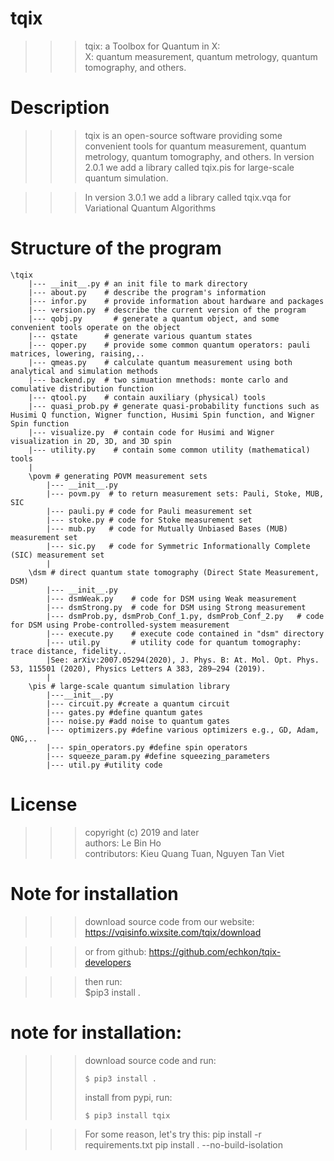 # tqix
 >>> tqix: a Toolbox for Quantum in X:\
 >>>    X: quantum measurement, quantum metrology, quantum tomography, and others.

# Description
 >>> tqix is an open-source software providing some convenient tools 
     for quantum measurement, quantum metrology, quantum tomography, and others.
>>>In version 2.0.1 we add a library called tqix.pis for large-scale quantum simulation.     

>>> In version 3.0.1 we add a library called tqix.vqa for Variational Quantum Algorithms

# Structure of the program

    \tqix
        |--- __init__.py # an init file to mark directory
        |--- about.py    # describe the program's information
        |--- infor.py    # provide information about hardware and packages
        |--- version.py  # describe the current version of the program
        |--- qobj.py       # generate a quantum object, and some convenient tools operate on the object
        |--- qstate      # generate various quantum states
        |--- qoper.py    # provide some common quantum operators: pauli matrices, lowering, raising,..
        |--- qmeas.py    # calculate quantum measurement using both analytical and simulation methods
        |--- backend.py  # two simuation mnethods: monte carlo and comulative distribution function
        |--- qtool.py    # contain auxiliary (physical) tools
        |--- quasi_prob.py # generate quasi-probability functions such as Husimi Q function, Wigner function, Husimi Spin function, and Wigner Spin function
        |--- visualize.py  # contain code for Husimi and Wigner visualization in 2D, 3D, and 3D spin
        |--- utility.py    # contain some common utility (mathematical) tools
        |
        \povm # generating POVM measurement sets
            |--- __init__.py 
            |--- povm.py  # to return measurement sets: Pauli, Stoke, MUB, SIC
            |--- pauli.py # code for Pauli measurement set
            |--- stoke.py # code for Stoke measurement set
            |--- mub.py   # code for Mutually Unbiased Bases (MUB) measurement set
            |--- sic.py   # code for Symmetric Informationally Complete (SIC) measurement set
            |
        \dsm # direct quantum state tomography (Direct State Measurement, DSM)
            |--- __init__.py  
            |--- dsmWeak.py    # code for DSM using Weak measurement
            |--- dsmStrong.py  # code for DSM using Strong measurement
            |--- dsmProb.py, dsmProb_Conf_1.py, dsmProb_Conf_2.py   # code for DSM using Probe-controlled-system measurement
            |--- execute.py    # execute code contained in "dsm" directory
            |--- util.py       # utility code for quantum tomography: trace distance, fidelity.. 
            |See: arXiv:2007.05294(2020), J. Phys. B: At. Mol. Opt. Phys. 53, 115501 (2020), Physics Letters A 383, 289–294 (2019).
            |
        \pis # large-scale quantum simulation library
            |---__init__.py
            |--- circuit.py #create a quantum circuit
            |--- gates.py #define quantum gates
            |--- noise.py #add noise to quantum gates
            |--- optimizers.py #define various optimizers e.g., GD, Adam, QNG,..
            |--- spin_operators.py #define spin operators
            |--- squeeze_param.py #define squeezing_parameters
            |--- util.py #utility code
            
            
# License
 >>> copyright (c) 2019 and later\
 >>> authors: Le Bin Ho\
 >>> contributors: Kieu Quang Tuan, Nguyen Tan Viet

# Note for installation
>>> download source code from our website:
https://vqisinfo.wixsite.com/tqix/download

>>> or from github:
https://github.com/echkon/tqix-developers

>>> then run:\
 >>> $pip3 install .

# note for installation:
 >>> download source code and run:
 >>> ```
 >>> $ pip3 install .
 >>> ```
 >>> install from pypi, run:
 >>> ```
 >>> $ pip3 install tqix
 >>> ```
 
 >>> For some reason, let's try this:
 >>> pip install -r requirements.txt
>>> pip install . --no-build-isolation

